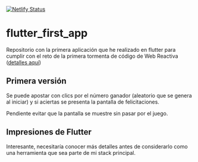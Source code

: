 [![Netlify Status](https://api.netlify.com/api/v1/badges/8dd8b522-46ff-40c6-9f2c-f8ec4cd6a006/deploy-status)](https://app.netlify.com/sites/apuesta-al-clic-flutter/deploys)

# flutter_first_app

Repositorio con la primera aplicación que he realizado en flutter para cumplir con el reto de la primera tormenta de código de Web Reactiva ([detalles aquí](https://github.com/webreactiva-devs/tormenta-codigo-apuesta-al-clic))

## Primera versión
Se puede apostar con clics por el número ganador (aleatorio que se genera al iniciar) y si aciertas se presenta la pantalla de felicitaciones.

Pendiente evitar que la pantalla se muestre sin pasar por el juego.


## Impresiones de Flutter
Interesante, necesitaría conocer más detalles antes de considerarlo como una herramienta que sea parte de mi stack principal.
